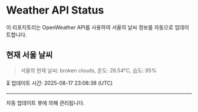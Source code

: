 
# Weather API Status

이 리포지토리는 OpenWeather API를 사용하여 서울의 날씨 정보를 자동으로 업데이트합니다.

## 현재 서울 날씨
> 서울의 현재 날씨: broken clouds, 온도: 26.54°C, 습도: 95%

⏳ 업데이트 시간: 2025-08-17 23:08:38 (UTC)

---
자동 업데이트 봇에 의해 관리됩니다.
